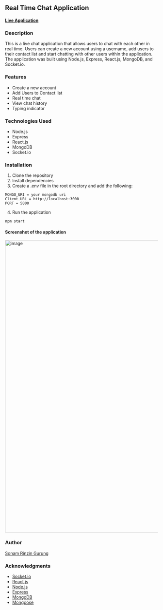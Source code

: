## Real Time Chat Application

#### [Live Application](https://chat-app-mern-ptni.onrender.com/)

### Description

This is a live chat application that allows users to chat with each other in real time. Users can create a new account using a username, add users to their contact list and start chatting with other users within the application. The application was built using Node.js, Express, React.js, MongoDB, and Socket.io.

### Features

- Create a new account
- Add Users to Contact list
- Real time chat
- View chat history
- Typing indicator

### Technologies Used

- Node.js
- Express
- React.js
- MongoDB
- Socket.io

### Installation

1. Clone the repository
2. Install dependencies
3. Create a .env file in the root directory and add the following:

```
MONGO_URI = your mongodb uri
Client_URL = http://localhost:3000
PORT = 5000
```

4. Run the application

```
npm start
```

#### Screenshot of the application

<img width="960" alt="image" src="https://github.com/SonamRinzinGurung/Realtime-Chat-Application-MERN/assets/100353887/4dcf59b3-d1f1-4a89-adaa-df4fef368504">

### Author

[Sonam Rinzin Gurung](https://github.com/SonamRinzinGurung)

### Acknowledgments

- [Socket.io](https://socket.io/)
- [React.js](https://reactjs.org/)
- [Node.js](https://nodejs.org/en/)
- [Express](https://expressjs.com/)
- [MongoDB](https://www.mongodb.com/)
- [Mongoose](https://mongoosejs.com/)
